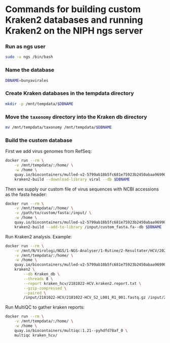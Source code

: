 # Commands for building custom Kraken2 databases and running Kraken2 on the NIPH ngs server

### Run as ngs user
```bash
sudo -u ngs /bin/bash
```

### Name the database
```bash
DBNAME=bunyavirales
```

### Create Kraken databases in the tempdata directory
```bash
mkdir -p /mnt/tempdata/$DBNAME
```

### Move the `taxonomy` directory into the Kraken db directory
```bash
mv /mnt/tempdata/taxonomy /mnt/tempdata/$DBNAME
```

### Build the custom database  
First we add virus genomes from RefSeq:
```bash
docker run --rm \
    -v /mnt/tempdata/:/home/ \
    -w /home \
    quay.io/biocontainers/mulled-v2-5799ab18b5fc681e75923b2450abaa969907ec98:87fc08d11968d081f3e8a37131c1f1f6715b6542-0 \
    kraken2-build --download-library viral --db $DBNAME
```  

Then we supply our custom file of virus sequences with NCBI accessions as the fasta header:  
```bash
docker run --rm \
    -v /mnt/tempdata/:/home/ \
    -v /path/to/custom/fasta:/input/ \
    -w /home \
    quay.io/biocontainers/mulled-v2-5799ab18b5fc681e75923b2450abaa969907ec98:87fc08d11968d081f3e8a37131c1f1f6715b6542-0 \
    kraken2-build --add-to-library /input/custom_fasta.fa--db $DBNAME
```

Run Kraken2 analysis. Example:
```bash
docker run --rm \
    -v /mnt/N/Virologi/NGS/1-NGS-Analyser/1-Rutine/2-Resultater/HCV/2024/NGS-Oppsett-04_Pegivirus:/input/ \
    -v /mnt/tempdata/:/home/ \
    -w /home \
    quay.io/biocontainers/mulled-v2-5799ab18b5fc681e75923b2450abaa969907ec98:87fc08d11968d081f3e8a37131c1f1f6715b6542-0 \
    kraken2 \
        --db Kraken_db \
        --threads 8 \
        --report kraken_hcv/2181022-HCV.kraken2.report.txt \
        --gzip-compressed \
        --paired \
        /input/2181022-HCV/2181022-HCV_S2_L001_R1_001.fastq.gz /input/2181022-HCV/2181022-HCV_S2_L001_R2_001.fastq.gz
```
Run MultiQC to gather kraken reports:
```bash
docker run --rm \
    -v /mnt/tempdata/:/home/ \
    -w /home \
    quay.io/biocontainers/multiqc:1.21--pyhdfd78af_0 \
    multiqc kraken_hcv/
```
